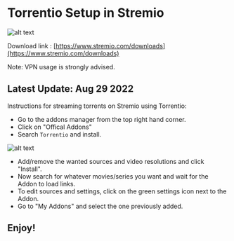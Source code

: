# Torrentio Setup in Stremio

![alt text](https://i.imgur.com/vIZwbSf.png)

Download link : [https://www.stremio.com/downloads](https://www.stremio.com/downloads)

Note: VPN usage is strongly advised.
## Latest Update: Aug 29 2022

Instructions for streaming torrents on Stremio using Torrentio:

<p align="left">
  <ul>
    <li>Go to the addons manager from the top right hand corner.</li>
    <li>Click on "Offical Addons"</li>
    <li>Search <code>Torrentio</code> and install.</li>
  </ul>
</p>
  
![alt text](https://i.imgur.com/aHgjaI8.jpeg)

<p align="left">
  <ul>
    <li>Add/remove the wanted sources and video resolutions and click "Install".</li>
    <li>Now search for whatever movies/series you want and wait for the Addon to load links.</li>
    <li>To edit sources and settings, click on the green settings icon next to the Addon.</li>
    <li>Go to "My Addons" and select the one previously added.</li>
  </ul>
</p>

## Enjoy!
